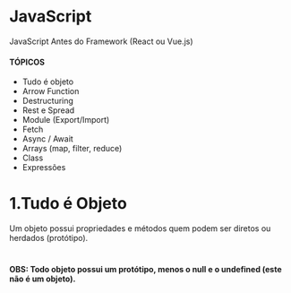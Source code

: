 # JavaScript
JavaScript Antes do Framework (React ou Vue.js)

#### TÓPICOS

<ul>
    <li>Tudo é objeto</li>
    <li>Arrow Function</li>
    <li>Destructuring</li>
    <li>Rest e Spread</li>
    <li>Module (Export/Import)</li>
    <li>Fetch</li>
    <li>Async / Await</li>
    <li>Arrays (map, filter, reduce)</li>
    <li>Class</li>
    <li>Expressões</li>
</ul>

#

# 1.Tudo é Objeto
Um objeto possui propriedades e métodos quem podem ser diretos ou herdados (protótipo).

#

#### OBS: Todo objeto possui um protótipo, menos o null e o undefined (este não é um objeto).
#
